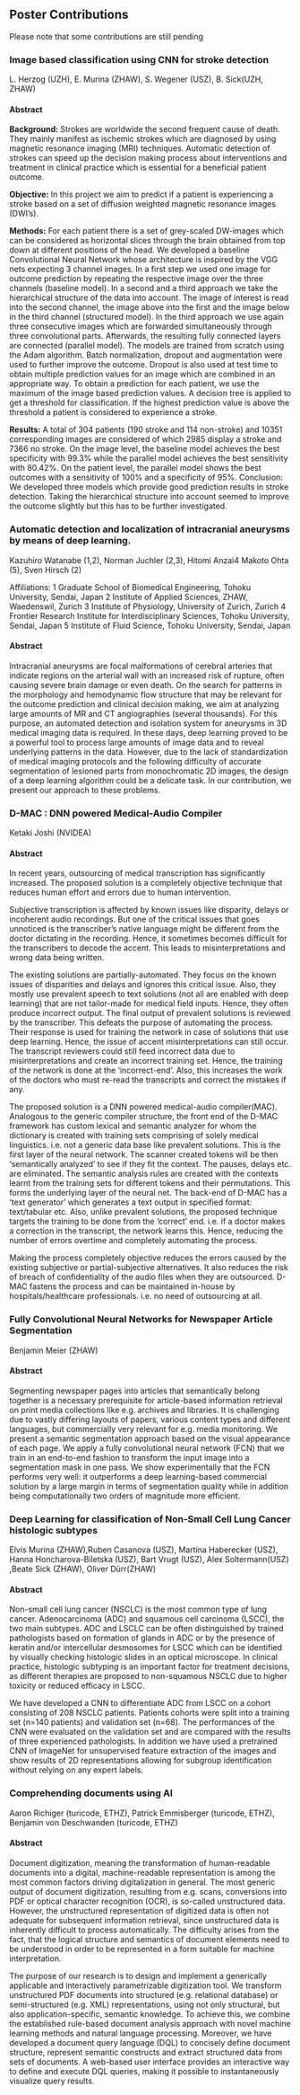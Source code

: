 ## Poster Contributions

Please note that some contributions are still pending


### Image based classification using CNN for stroke detection
L. Herzog (UZH), E. Murina (ZHAW), S. Wegener (USZ), B. Sick(UZH, ZHAW)


#### Abstract
**Background:** Strokes are worldwide the second frequent cause of death. They mainly manifest as ischemic strokes which are diagnosed by using magnetic resonance imaging (MRI) techniques. Automatic detection of strokes can speed up the decision making process about interventions and treatment in clinical practice which is essential for a beneficial patient outcome.

**Objective:** In this project we aim to predict if a patient is experiencing a stroke based on a set of diffusion weighted magnetic resonance images (DWI’s).

**Methods:** For each patient there is a set of grey-scaled DW-images which can be considered as horizontal slices through the brain obtained from top down at different positions of the head. We developed a baseline Convolutional Neural Network whose architecture is inspired by the VGG nets expecting 3 channel images.
In a first step we used one image for outcome prediction by repeating the respective image over the three channels (baseline model). In a second and a third approach we take the hierarchical structure of the data into account. The image of interest is read into the second channel, the image above into the first and the image below in the third channel (structured model). In the third approach we use again three consecutive images which are forwarded simultaneously through three convolutional parts. Afterwards, the resulting fully connected layers are connected (parallel model).
The models are trained from scratch using the Adam algorithm. Batch normalization, dropout and augmentation were used to further improve the outcome.
Dropout is also used at test time to obtain multiple prediction values for an image which are combined in an appropriate way. To obtain a prediction for each patient, we use the maximum of the image based prediction values. A decision tree is applied to get a threshold for classification. If the highest prediction value is above the threshold a patient is considered to experience a stroke.

**Results:** A total of 304 patients (190 stroke and 114 non-stroke) and 10351 corresponding images are considered of which 2985 display a stroke and 7366 no stroke. On the image level, the baseline model achieves the best specificity with 99.3% while the parallel model achieves the best sensitivity with 80.42%. On the patient level, the parallel model shows the best outcomes with a sensitivity of 100% and a specificity of 95%.
Conclusion: We developed three models which provide good prediction results in stroke detection. Taking the hierarchical structure into account seemed to improve the outcome slightly but this has to be further investigated.

### Automatic detection and localization of intracranial aneurysms by means of deep learning.

<SmallText>
Kazuhiro Watanabe (1,2), 
Norman Juchler (2,3),  
Hitomi Anzai4 Makoto Ohta (5),
Sven Hirsch (2)
</SmallText>

Affiliations:
1 Graduate School of Biomedical Engineering, Tohoku University, Sendai, Japan
2 Institute of Applied Sciences, ZHAW, Waedenswil, Zurich
3 Institute of Physiology, University of Zurich, Zurich
4 Frontier Research Institute for Interdisciplinary Sciences, Tohoku University, Sendai, Japan
5 Institute of Fluid Science, Tohoku University, Sendai, Japan

#### Abstract
Intracranial aneurysms are focal malformations of cerebral arteries that indicate regions on the arterial wall with an increased risk of rupture, often causing severe brain damage or even death. On the search for patterns in the morphology and hemodynamic flow structure that may be relevant for the outcome prediction and clinical decision making, we aim at analyzing large amounts of MR and CT angiographies (several thousands). For this purpose, an automated detection and isolation system for aneurysms in 3D medical imaging data is required. In these days, deep learning proved to be a powerful tool to process large amounts of image data and to reveal underlying patterns in the data. However, due to the lack of standardization of medical imaging protocols and the following difficulty of accurate segmentation of lesioned parts from monochromatic 2D images, the design of a deep learning algorithm could be a delicate task. In our contribution, we present our approach to these problems.


### D-MAC : DNN powered Medical-Audio Compiler
Ketaki Joshi (NVIDEA)

#### Abstract

In recent years, outsourcing of medical transcription has significantly increased. The proposed solution is a completely objective technique that reduces human effort and errors due to human intervention.

Subjective transcription is affected by known issues like disparity, delays or incoherent audio recordings. But one of the critical issues that goes unnoticed is the transcriber’s native language might be different from the doctor dictating in the recording. Hence, it sometimes becomes difficult for the transcribers to decode the accent. This leads to misinterpretations and wrong data being written.

The existing solutions are partially-automated. They focus on the known issues of disparities and delays and ignores this critical issue. Also, they mostly use prevalent speech to text solutions (not all are enabled with deep learning) that are not tailor-made for medical field inputs. Hence, they often produce incorrect output. The final output of prevalent solutions is reviewed by the transcriber. This defeats the purpose of automating the process. Their response is used for training the network in case of solutions that use deep learning. Hence, the issue of accent misinterpretations can still occur. The transcript reviewers could still feed incorrect data due to misinterpretations and create an incorrect training set. Hence, the training of the network is done at the ‘incorrect-end’. Also, this increases the work of the doctors who must re-read the transcripts and correct the mistakes if any.

The proposed solution is a DNN powered medical-audio compiler(MAC). Analogous to the generic compiler structure, the front end of the D-MAC framework has custom lexical and semantic analyzer for whom the dictionary is created with training sets comprising of solely medical linguistics. i.e. not a generic data base like prevalent solutions. This is the first layer of the neural network. The scanner created tokens will be then ‘semantically analyzed’ to see if they fit the context. The pauses, delays etc. are eliminated. The semantic analysis rules are created with the contexts learnt from the training sets for different tokens and their permutations. This forms the underlying layer of the neural net. The back-end of D-MAC has a ‘text generator’ which generates a text output in specified format: text/tabular etc. Also, unlike prevalent solutions, the proposed technique targets the training to be done from the ‘correct’ end. i.e. if a doctor makes a correction in the transcript, the network learns this. Hence, reducing the number of errors overtime and completely automating the process.

Making the process completely objective reduces the errors caused by the existing subjective or partial-subjective alternatives. It also reduces the risk of breach of confidentiality of the audio files when they are outsourced. D-MAC fastens the process and can be maintained in-house by hospitals/healthcare professionals. i.e. no need of outsourcing at all.

### Fully Convolutional Neural Networks for Newspaper Article Segmentation
Benjamin Meier (ZHAW)

#### Abstract
Segmenting newspaper pages into articles that semantically belong together is a necessary prerequisite for article-based
information retrieval on print media collections like e.g. archives and libraries. It is challenging due to vastly differing layouts of papers, various content types and different languages, but commercially very relevant for e.g. media monitoring. We present a semantic segmentation approach based on the visual appearance of each page. We apply a fully convolutional neural network (FCN) that we train in an end-to-end fashion to transform the input image into a segmentation mask in one pass. We show experimentally that the FCN performs very well: it outperforms a deep learning-based commercial solution by a large margin in terms of segmentation quality while in addition being computationally two orders of magnitude more efficient.
 
### Deep Learning for classification of Non-Small Cell Lung Cancer histologic subtypes 
Elvis Murina (ZHAW),Ruben Casanova (USZ),  Martina Haberecker (USZ), Hanna Honcharova-Biletska (USZ), Bart Vrugt (USZ), Alex Soltermann(USZ) ,Beate Sick (ZHAW), Oliver Dürr(ZHAW)

#### Abstract 
Non-small cell lung cancer (NSCLC) is the most common type of lung cancer. Adenocarcinoma (ADC) and squamous cell carcinoma (LSCC), the two main subtypes. ADC and LSCLC can be often distinguished by trained pathologists based on formation of glands in ADC or by the presence of keratin and/or intercellular desmosomes for LSCC which can be identified by visually checking histologic slides in an optical microscope. In clinical practice, histologic subtyping is an important factor for treatment decisions, as different therapies are proposed to non-squamous NSCLC due to higher toxicity or reduced efficacy in LSCC.

We have developed a CNN to differentiate ADC from LSCC on a cohort consisting of 208 NSCLC patients. Patients cohorts were split into a training set (n=140 patients) and validation set (n=68). The performances of the CNN were evaluated on the validation set and are compared with the results of three experienced pathologists. In addition we have used a pretrained CNN of ImageNet for unsupervised feature extraction of the images and show results of 2D representations allowing for subgroup identification without relying on any expert labels.

### Comprehending documents using AI 
Aaron Richiger (turicode, ETHZ), Patrick Emmisberger (turicode, ETHZ), Benjamin von Deschwanden (turicode, ETHZ)

#### Abstract 
Document digitization, meaning the transformation of human-readable documents into a digital, machine-readable representation is among the most common factors driving digitalization in general. The most generic output of document digitization, resulting from e.g. scans, conversions into PDF or optical character recognition (OCR), is so-called unstructured data. However, the unstructured representation of digitized data is often not adequate for subsequent information retrieval, since unstructured data is inherently difficult to process automatically. The difficulty arises from the fact, that the logical structure and semantics of document elements need to be understood in order to be represented in a form suitable for machine interpretation.

The purpose of our research is to design and implement a generically applicable and interactively parametrizable digitization tool. We transform unstructured PDF documents into structured (e.g. relational database) or semi-structured (e.g. XML) representations, using not only structural, but also application-specific, semantic knowledge. To achieve this, we combine the established rule-based document analysis approach with novel machine learning methods and natural language processing. Moreover, we have developed a document query language (DQL) to concisely define document structure, represent semantic constructs and extract structured data from sets of documents. A web-based user interface provides an interactive way to define and execute DQL queries, making it possible to instantaneously visualize query results.






